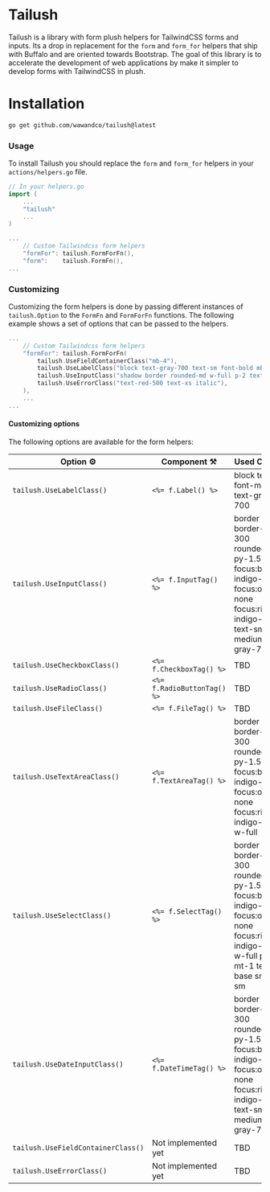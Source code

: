 # Tailush

Tailush is a library with form plush helpers for TailwindCSS forms and inputs. Its a drop in replacement for the `form` and `form_for` helpers that ship with Buffalo and are oriented towards Bootstrap. The goal of this library is to accelerate the development of web applications by make it simpler to develop forms with TailwindCSS in plush.

# Installation
    
```bash
go get github.com/wawandco/tailush@latest
```

### Usage

To install Tailush you should replace the `form` and `form_for` helpers in your `actions/helpers.go` file.

```go
// In your helpers.go
import (
    ...
    "tailush"
    ...
)

... 
    // Custom Tailwindcss form helpers
    "formFor": tailush.FormForFn(),
    "form":    tailush.FormFn(),
...

```

### Customizing

Customizing the form helpers is done by passing different instances of `tailush.Option` to the `FormFn` and `FormForFn` functions. The following example shows a set of options that can be passed to the helpers.

```go
... 
    // Custom Tailwindcss form helpers
    "formFor": tailush.FormForFn(
        tailush.UseFieldContainerClass("mb-4"),
        tailush.UseLabelClass("block text-gray-700 text-sm font-bold mb-2"),
        tailush.UseInputClass("shadow border rounded-md w-full p-2 text-gray-700 focus:outline-none focus:shadow-outline"),
        tailush.UseErrorClass("text-red-500 text-xs italic"),
    ),
    ...
...
```

#### Customizing options

The following options are available for the form helpers:

| Option ⚙️                          | Component ⚒️                | Used Classes                                                                                                                                         |
|------------------------------------|-----------------------------|------------------------------------------------------------------------------------------------------------------------------------------------------|
| `tailush.UseLabelClass()`          | `<%= f.Label() %>`          | block text-sm font-medium text-gray-700                                                                                                              |
| `tailush.UseInputClass()`          | `<%= f.InputTag() %>`       | border border-gray-300 rounded-md py-1.5 px-3 focus:border-indigo-500 focus:outline-none focus:ring-indigo-500 text-sm font-medium text-gray-700     |
| `tailush.UseCheckboxClass()`       | `<%= f.CheckboxTag() %>`    | TBD                                                                                                                                                  |
| `tailush.UseRadioClass()`          | `<%= f.RadioButtonTag() %>` | TBD                                                                                                                                                  |
| `tailush.UseFileClass()`           | `<%= f.FileTag() %>`        | TBD                                                                                                                                                  |
| `tailush.UseTextAreaClass()`       | `<%= f.TextAreaTag() %>`    | border border-gray-300 rounded-md py-1.5 px-3 focus:border-indigo-500 focus:outline-none focus:ring-indigo-500 w-full                                |
| `tailush.UseSelectClass()`         | `<%= f.SelectTag() %>`      | border border-gray-300 rounded-md py-1.5 px-3 focus:border-indigo-500 focus:outline-none focus:ring-indigo-500 w-full py-2 mt-1 text-base sm:text-sm |
| `tailush.UseDateInputClass()`      | `<%= f.DateTimeTag() %>`    | border border-gray-300 rounded-md py-1.5 px-3 focus:border-indigo-500 focus:outline-none focus:ring-indigo-500 text-sm font-medium text-gray-700     |
| `tailush.UseFieldContainerClass()` | Not implemented yet         | TBD                                                                                                                                                  |
| `tailush.UseErrorClass()`          | Not implemented yet         | TBD                                                                                                                                                  |
